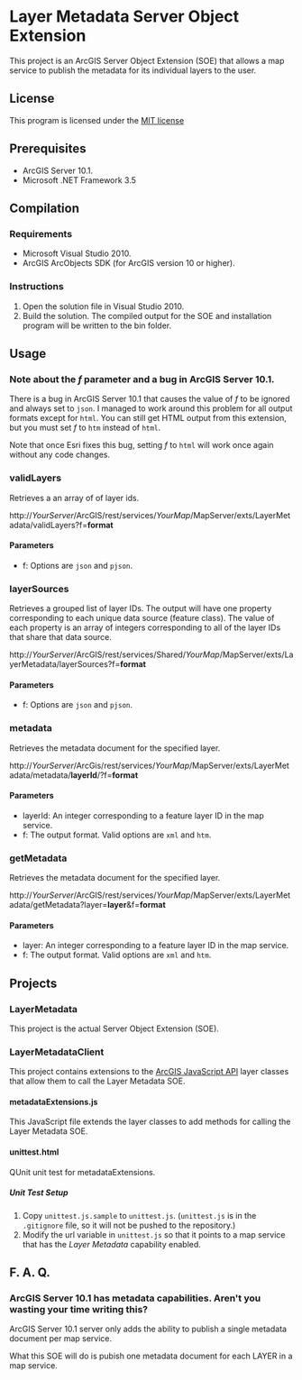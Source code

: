 # Layer Metadata Server Object Extension #

This project is an ArcGIS Server Object Extension (SOE) that allows a map service to publish the metadata for its individual layers to the user.

## License ##
This program is licensed under the [MIT license](http://www.opensource.org/licenses/MIT)

## Prerequisites ##

* ArcGIS Server 10.1.
* Microsoft .NET Framework 3.5

## Compilation ##

### Requirements ###

* Microsoft Visual Studio 2010.
* ArcGIS ArcObjects SDK (for ArcGIS version 10 or higher).

### Instructions ###

1. Open the solution file in Visual Studio 2010.
2. Build the solution.  The compiled output for the SOE and installation program will be written to the bin folder.

## Usage ##

### Note about the _f_ parameter and a bug in ArcGIS Server 10.1. ###
There is a bug in ArcGIS Server 10.1 that causes the value of _f_ to be ignored and always set to `json`.  I managed to work around this problem for all output formats except for `html`.  You can still get HTML output from this extension, but you must set _f_ to `htm` instead of `html`.

Note that once Esri fixes this bug, setting _f_ to `html` will work once again without any code changes.

### validLayers ###
Retrieves a an array of of layer ids.

http://*YourServer*/ArcGIS/rest/services/*YourMap*/MapServer/exts/LayerMetadata/validLayers?f=__format__

#### Parameters ####
* f: Options are `json` and `pjson`.

### layerSources ###
Retrieves a grouped list of layer IDs.  The output will have one property corresponding to each unique data source (feature class).  The value of each property is an array of integers corresponding to all of the layer IDs that share that data source.

http://*YourServer*/ArcGIS/rest/services/Shared/*YourMap*/MapServer/exts/LayerMetadata/layerSources?f=__format__

#### Parameters ####
* f: Options are `json` and `pjson`.

### metadata ###

Retrieves the metadata document for the specified layer.

http://*YourServer*/ArcGis/rest/services/*YourMap*/MapServer/exts/LayerMetadata/metadata/__layerId__/?f=__format__

#### Parameters ####
* layerId: An integer corresponding to a feature layer ID in the map service.
* f: The output format.  Valid options are `xml` and `htm`.

### getMetadata ###
Retrieves the metadata document for the specified layer.

http://*YourServer*/ArcGIS/rest/services/*YourMap*/MapServer/exts/LayerMetadata/getMetadata?layer=__layer__&f=__format__

#### Parameters ####
* layer: An integer corresponding to a feature layer ID in the map service.
* f: The output format.  Valid options are `xml` and `htm`.

## Projects ##

### LayerMetadata ###

This project is the actual Server Object Extension (SOE).

### LayerMetadataClient ###

This project contains extensions to the [ArcGIS JavaScript API](http://links.esri.com/javascript) layer classes that allow them to call the Layer Metadata SOE.

#### metadataExtensions.js ####

This JavaScript file extends the layer classes to add methods for calling the Layer Metadata SOE.

#### unittest.html ####

QUnit unit test for metadataExtensions.


##### Unit Test Setup #####

1. Copy `unittest.js.sample` to `unittest.js`.  (`unittest.js` is in the `.gitignore` file, so it will not be pushed to the repository.)
2. Modify the url variable in `unittest.js` so that it points to a map service that has the _Layer Metadata_ capability enabled.


## F. A. Q. ##

### ArcGIS Server 10.1 has metadata capabilities.  Aren't you wasting your time writing this? ###

ArcGIS Server 10.1 server only adds the ability to publish a single metadata document per map service.

What this SOE will do is pubish one metadata document for each LAYER in a map service.